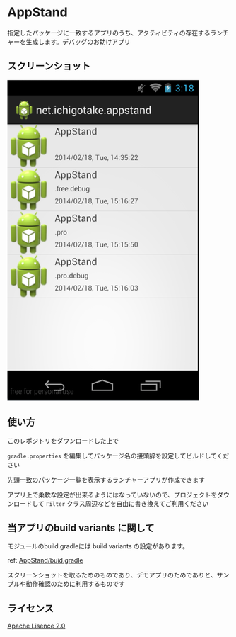 # AppStand

指定したパッケージに一致するアプリのうち、アクティビティの存在するランチャーを生成します。デバッグのお助けアプリ

## スクリーンショット

![screen shot](doc/screenshot.png)

## 使い方

このレポジトリをダウンロードした上で

`gradle.properties` を編集してパッケージ名の接頭辞を設定してビルドしてください

先頭一致のパッケージ一覧を表示するランチャーアプリが作成できます

アプリ上で柔軟な設定が出来るようにはなっていないので、プロジェクトをダウンロードして `Filter` クラス周辺などを自由に書き換えてご利用ください

## 当アプリのbuild variants に関して

モジュールのbuild.gradleには build variants の設定があります。

ref: [AppStand/buid.gradle](AppStand/build.gradle)

スクリーンショットを取るためのものであり、デモアプリのためでありと、サンプルや動作確認のために利用するものです

## ライセンス

[Apache Lisence 2.0](http://www.apache.org/licenses/LICENSE-2.0)

